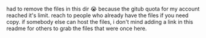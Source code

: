 had to remove the files in this dir 😭 because the gitub quota for my account reached it's limit. reach to people who already have the files if you need copy. if somebody else can host the files, i don't mind adding a link in this readme for others to grab the files that were once here.
